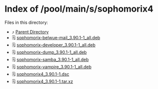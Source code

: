 
# Index of /pool/main/s/sophomorix4
Files in this directory:
- ⤴ [Parent Directory](../)
- 🗒 [sophomorix-belwue-mail_3.90.1-1_all.deb](sophomorix-belwue-mail_3.90.1-1_all.deb)
- 🗒 [sophomorix-developer_3.90.1-1_all.deb](sophomorix-developer_3.90.1-1_all.deb)
- 🗒 [sophomorix-dump_3.90.1-1_all.deb](sophomorix-dump_3.90.1-1_all.deb)
- 🗒 [sophomorix-samba_3.90.1-1_all.deb](sophomorix-samba_3.90.1-1_all.deb)
- 🗒 [sophomorix-vampire_3.90.1-1_all.deb](sophomorix-vampire_3.90.1-1_all.deb)
- 🗒 [sophomorix4_3.90.1-1.dsc](sophomorix4_3.90.1-1.dsc)
- 🗒 [sophomorix4_3.90.1-1.tar.xz](sophomorix4_3.90.1-1.tar.xz)
